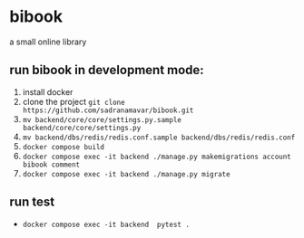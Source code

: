 # bibook

a small online library 

## run bibook in development mode:

1. install docker 
2. clone the project ```git clone https://github.com/sadranamavar/bibook.git```
3. ```mv backend/core/core/settings.py.sample backend/core/core/settings.py```
4. ```mv backend/dbs/redis/redis.conf.sample backend/dbs/redis/redis.conf```
5. ```docker compose build ```
6. ```docker compose exec -it backend ./manage.py makemigrations account bibook comment```
7. ```docker compose exec -it backend ./manage.py migrate```

## run test 
- ```docker compose exec -it backend  pytest .```
